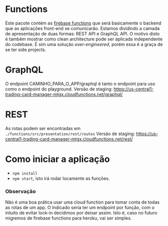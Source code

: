 # Functions
Este pacote contém as [firebase functions](https://firebase.google.com/docs/functions) que será basicamente o backend que as aplicações front-end se comunicarão.
Estamos dividindo a camada de apresentação de duas formas: REST API e GraphQL API.
O motivo disto é também mostrar como clean architecture pode ser aplicada independente do codebase.
É sim uma solução _over-engineered_, porém essa é a graça de se ter side projects.

# GraphQL
O endpoint CAMINHO_PARA_O_APP/graphql é tanto o endpoint para uso como o endpoint do playground.
Versão de staging: https://us-central1-trading-card-manager-mtgx.cloudfunctions.net/graphql/

# REST
As rotas podem ser encontradas em `./functions/src/presentation/rest/routes`
Versão de staging: https://us-central1-trading-card-manager-mtgx.cloudfunctions.net/rest/

# Como iniciar a aplicação
- `npm install`
- `npm start`, isto irá rodar locamente as funções.

### Observação
Não é uma boa prática usar uma cloud function para tomar conta de todas as rotas de um app. O Indicado seria ter um endpoint por função, com o intuito de evitar lock-in decidimos por deixar assim.
Isto é, caso no futuro migremos de firebase functions para heroku, vai ser simples.
